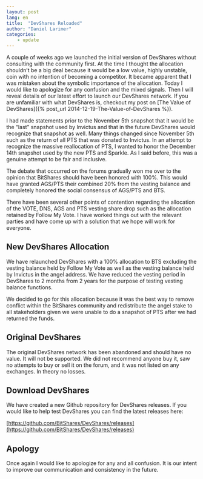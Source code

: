```yaml
---
layout: post
lang: en
title:  "DevShares Reloaded"
author: "Daniel Larimer"
categories: 
    - update
---
```


A couple of weeks ago we launched the initial version of DevShares without consulting with the community first.   At the time I thought the allocation shouldn’t be a big deal because it would be a low value, highly unstable, coin with no intention of becoming a competitor.   It became apparent that I was mistaken about the symbolic importance of the allocation.   Today I would like to apologize for any confusion and the mixed signals. Then I will reveal details of our latest effort to launch our DevShares network.   If you are unfamiliar with what DevShares is, checkout my post on [The Value of DevShares]({% post_url 2014-12-19-The-Value-of-DevShares %}).

I had made statements prior to the November 5th snapshot that it would be the “last” snapshot used by Invictus and that in the future DevShares would recognize that snapshot as well.   Many things changed since November 5th such as the return of all PTS that was donated to Invictus.  In an attempt to recognize the massive reallocation of PTS, I wanted to honor the December 14th snapshot used by the new PTS and Sparkle.   As I said before, this was a genuine attempt to be fair and inclusive.  

The debate that occurred on the forums gradually won me over to the opinion that BitShares should have been honored with 100%.  This would have granted AGS/PTS their combined 20% from the vesting balance and completely honored the social consensus of AGS/PTS and BTS.

There have been several other points of contention regarding the allocation of the VOTE, DNS, AGS and PTS vesting share drop such as the allocation retained by Follow My Vote.  I have worked things out with the relevant parties and have come up with a solution that we hope will work for everyone.

## New DevShares Allocation 

We have relaunched DevShares with a 100% allocation to BTS excluding the vesting balance held by Follow My Vote as well as the vesting balance held by Invictus in the angel address.  We have reduced the vesting period in DevShares to 2 months from 2 years for the purpose of testing vesting balance functions.

We decided to go for this allocation because it was the best way to remove conflict within the BitShares community and redistribute the angel stake to all stakeholders given we were unable to do a snapshot of PTS after we had returned the funds.

## Original DevShares 

The original DevShares network has been abandoned and should have no value.  It will not be supported.  We did not recommend anyone buy it, saw no attempts to buy or sell it on the forum, and it was not listed on any exchanges.  In theory no losses.

## Download DevShares 
We have created a new Github repository for DevShares releases.  If you would like to help test DevShares you can find the latest releases here:

  [https://github.com/BitShares/DevShares/releases](https://github.com/BitShares/DevShares/releases) 

## Apology 

Once again I would like to apologize for any and all confusion.  It is our intent to improve our communication and consistency in the future.

